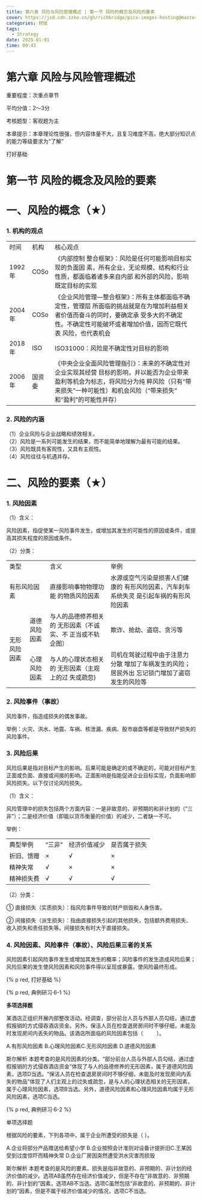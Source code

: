```yaml
---
title: 第六章 风险与风险管理概述 | 第一节 风险的概念及风险的要素
cover: https://jsd.cdn.zzko.cn/gh/richbridge/picx-images-hosting@master/thumbnail/audit.png
categories: 财技
tags:
  - Strategy
date: 2025-01-01 
time: 00:43
---
```


# 第六章 风险与风险管理概述  

重要程度：次重点章节  

平均分值：2～3分  

考核题型：客观题为主  

本章提示：本章理论性很强，但内容体量不大，且复习难度不高，绝大部分知识点的能力等级要求为“了解”  

打好基础·  

# 第一节 风险的概念及风险的要素  

# 一、风险的概念（★）  

### 1. 机构的观点  

<html><body><table><tr><td>时间</td><td>机构</td><td>核心观点</td></tr><tr><td>1992年</td><td>COSo</td><td>《内部控制 整合框架》：风险是任何可能影响目标实现的负面因 素，所有企业，无论规模、结构和行业性质，都面临着诸多来自内部 和外部的风险，影响既定目标的实现</td></tr><tr><td>2004年</td><td>COSo</td><td>《企业风险管理—整合框架》：所有主体都面临不确定性，管理层 所面临的挑战就是在为增加利益相关者价值而奋斗的同时，要确定承 受多大的不确定性。不确定性可能破坏或者增加价值，因而它既代表 风险，也代表机会</td></tr><tr><td>2018年</td><td>ISO</td><td>ISO31000：风险是不确定性对目标的影响</td></tr><tr><td>2006年</td><td>国资委</td><td>《中央企业全面风险管理指引》：未来的不确定性对企业实现其经营 目标的影响，并以能否为企业带来盈利等机会为标志，将风险分为纯 粹风险（只有“带来损失”一种可能性）和机会风险（“带来损失” 和“盈利”的可能性并存）</td></tr></table></body></html>  

### 2. 风险的内涵  

（1）企业风险与企业战略和绩效相关。  
（2）风险是一系列可能发生的结果，而不能简单地理解为最有可能的结果。  
（3）风险既具有客观性，又具有主观性。  
（4）风险往往与机遇并存。  

# 二、风险的要素（★）  

### 1. 风险因素  

（1）含义：  

风险因素，指促使某一风险事件发生，或增加其发生的可能性的原因或条件，或提高其损失程度的原因或条件。  


（2）分类：  


<html><body><table><tr><td colspan="2">类型</td><td>含义</td><td>举例</td></tr><tr><td colspan="2">有形风险因素</td><td>直接影响事物物理功能 的物质风险因素</td><td>水源或空气污染是损害人们健康的 有形风险因素，汽车刹车系统失灵 是引起车祸的有形风险因素</td></tr><tr><td rowspan="2">无形风险 因素</td><td>道德风险因素</td><td>与人的品德修养相关的 无形因素（不诚实、不 正当或不轨企图）</td><td>欺诈、抢劫、盗窃、贪污等</td></tr><tr><td>心理风险因素</td><td>与人的心理状态相关的 无形因素（主观上的过 失或疏忽)</td><td>司机在驾驶过程中由于注意力分散 增加了车祸发生的风险；居民外出 忘记锁门增加了盗窃发生的风险等</td></tr></table></body></html>  

### 2. 风险事件（事故）  

风险事件，指造成损失的偶发事故。  

举例：火灾、洪水、地震、车祸、核泄漏、疾病、股市崩盘等都是导致财产损失的风险事件。  

### 3. 风险后果  

风险后果是指对目标产生的影响。后果可能是确定的或不确定的，可能对目标产生正面或负面、直接或间接的影响。正面影响是指能促进企业目标实现，负面影响即风险损失。以下仅讨论风险损失。  

（1）含义：  

风险管理中的损失包括两个方面内容：一是非故意的、非预期的和非计划的（“三非”）；二是经济价值（即能以货币衡量的价值）的减少，二者缺一不可。  

举例：  

<html><body><table><tr><td>典型举例</td><td>“三非”</td><td>经济价值减少</td><td>是否属于损失</td></tr><tr><td>折旧、馈赠</td><td>×</td><td>√</td><td>×</td></tr><tr><td>精神失常</td><td>√</td><td>×</td><td>×</td></tr><tr><td>精神损失费</td><td>√</td><td>√</td><td>√</td></tr></table></body></html>  

（2）分类：  

① 直接损失（实质损失）：指风险事件导致的财产损毁和人身伤害。  

② 间接损失（派生损失）：指由直接损失引起的其他损失，包括额外费用损失、收入损失和责任损失等。间接损失有时大于直接损失。  

### 4. 风险因素、风险事件（事故）、风险后果三者的关系  

风险因素引起风险事件发生或增加其发生的概率；风险事件的发生造成风险后果；风险后果的发生使风险因素和风险事件得以呈现或暴露，使风险最终形成。  


{% p red, 打好基础 %}

{% p red, 典例研习·6-1 %}  

**多项选择题**

某酒店正组织开展内部整改活动。经调查，部分前台人员与外部人员勾结，通过虚假报销的方式侵吞酒店资金。另外，保洁人员在检查退房房间时不够仔细，未能及时发现房间内丢失的物品。该酒店所面临的风险因素包括（    ）。  

A.有形风险因素 B.心理风险因素C.无形风险因素 D.道德风险因素  

斯尔解析 本题考查的是风险因素的分类。“部分前台人员与外部人员勾结，通过虚假报销的方式侵吞酒店资金”体现了与人的品德修养的无形因素，属于道德风险因素，选项D当选。“保洁人员在检查退房房间时不够仔细，未能及时发现房间内丢失的物品”体现了人们主观上的过失或疏忽，是与人的心理状态相关的无形因素，属于心理风险因素，选项B当选。另外，道德风险因素和心理风险因素均属于无形风险因素，选项C当选。  

{% p red, 典例研习·6-2 %}  

单项选择题  

根据风险的要素，下列各项中，属于企业所遭受的损失是（ ）。  

A.企业将部分产品赠送给希望小学 B.企业按照会计准则对设备计提折旧C.王某因受到过度惊吓而精神失常 D.企业厂房因突然遭受洪水灾害而损毁  

斯尔解析 本题考查的是风险的要素。损失是指非故意的、非预期的、非计划的经济价值的减少。选项AB虽然存在经济价值减少，但是不存在“非故意的、非预期的、非计划的”因素，选项AB不当选。选项C虽然包括“非故意的、非预期的、非计划的”因素，但是不属于经济价值减少的情况，选项C不当选。  